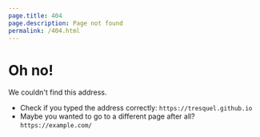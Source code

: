 ```yaml
---
page.title: 404
page.description: Page not found
permalink: /404.html
---
```


# Oh no!
We couldn't find this address.

* Check if you typed the address correctly: `https://tresquel.github.io`
* Maybe you wanted to go to a different page after all? `https://example.com/`
